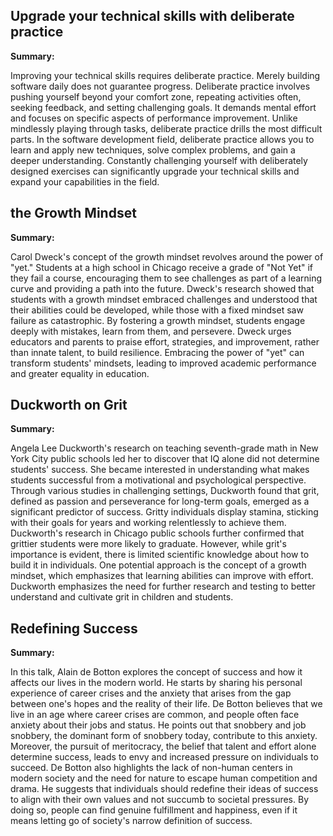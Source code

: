 ## Upgrade your technical skills with deliberate practice

**Summary:**

Improving your technical skills requires deliberate practice. Merely building software daily does not guarantee progress. Deliberate practice involves pushing yourself beyond your comfort zone, repeating activities often, seeking feedback, and setting challenging goals. It demands mental effort and focuses on specific aspects of performance improvement. Unlike mindlessly playing through tasks, deliberate practice drills the most difficult parts. In the software development field, deliberate practice allows you to learn and apply new techniques, solve complex problems, and gain a deeper understanding. Constantly challenging yourself with deliberately designed exercises can significantly upgrade your technical skills and expand your capabilities in the field.


## the Growth Mindset

**Summary:**

Carol Dweck's concept of the growth mindset revolves around the power of "yet." Students at a high school in Chicago receive a grade of "Not Yet" if they fail a course, encouraging them to see challenges as part of a learning curve and providing a path into the future. Dweck's research showed that students with a growth mindset embraced challenges and understood that their abilities could be developed, while those with a fixed mindset saw failure as catastrophic. By fostering a growth mindset, students engage deeply with mistakes, learn from them, and persevere. Dweck urges educators and parents to praise effort, strategies, and improvement, rather than innate talent, to build resilience. Embracing the power of "yet" can transform students' mindsets, leading to improved academic performance and greater equality in education.

## Duckworth on Grit

**Summary:**

Angela Lee Duckworth's research on teaching seventh-grade math in New York City public schools led her to discover that IQ alone did not determine students' success. She became interested in understanding what makes students successful from a motivational and psychological perspective. Through various studies in challenging settings, Duckworth found that grit, defined as passion and perseverance for long-term goals, emerged as a significant predictor of success. Gritty individuals display stamina, sticking with their goals for years and working relentlessly to achieve them. Duckworth's research in Chicago public schools further confirmed that grittier students were more likely to graduate. However, while grit's importance is evident, there is limited scientific knowledge about how to build it in individuals. One potential approach is the concept of a growth mindset, which emphasizes that learning abilities can improve with effort. Duckworth emphasizes the need for further research and testing to better understand and cultivate grit in children and students.

## Redefining Success

**Summary:**

In this talk, Alain de Botton explores the concept of success and how it affects our lives in the modern world. He starts by sharing his personal experience of career crises and the anxiety that arises from the gap between one's hopes and the reality of their life. De Botton believes that we live in an age where career crises are common, and people often face anxiety about their jobs and status. He points out that snobbery and job snobbery, the dominant form of snobbery today, contribute to this anxiety. Moreover, the pursuit of meritocracy, the belief that talent and effort alone determine success, leads to envy and increased pressure on individuals to succeed. De Botton also highlights the lack of non-human centers in modern society and the need for nature to escape human competition and drama. He suggests that individuals should redefine their ideas of success to align with their own values and not succumb to societal pressures. By doing so, people can find genuine fulfillment and happiness, even if it means letting go of society's narrow definition of success.

